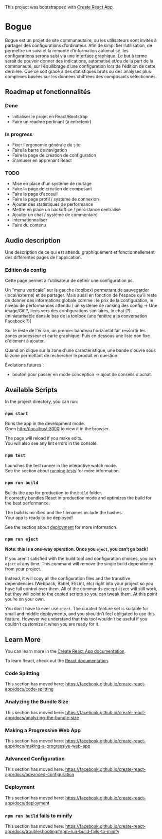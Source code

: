 This project was bootstrapped with [Create React App](https://github.com/facebook/create-react-app).

# Bogue

Bogue est un projet de site communautaire, ou les utilisateurs sont invités à partager des configurations d’ordinateur.
Afin de simplifier l’utilisation, de permettre un suivi et la remonté d'information automatisé, les configurations serons saisi via une interface graphique.
Le but à terme serait de pouvoir donner des indications, automatisé et/ou de la part de la communauté, sur l’équilibrage d’une configuration lors de l'édition de cette dernière. Que ce soit grace à des statistiques bruts ou des analyses plus complexes basées sur les données chiffrées des composants sélectionnés.

## Roadmap et fonctionnalités

### Done

- Initialiser le projet en React/Bootstrap
- Faire un readme pertinant (à entretenir)

### In progress

- Fixer l'ergonomie générale du site
- Faire la barre de navigation
- Faire la page de création de configuration
- S'amuser en apprenant React

### TODO

- Mise en place d'un système de routage
- Faire la page de création de composant
- Faire la page d'acceuil
- Faire la page profil / système de connexion
- Ajouter des statistiques de performance
- Mettre en place un backoffice / persistance centralisé
- Ajouter un chat / système de commentaire
- Internationnaliser
- Faire du contenu





## Audio description

Une description de ce qui est attendu graphiquement et fonctionnellement des différentes pages de l'application.

### Edition de config

Cette page permet à l'utilisateur de définir une configuration pc. 

Un "menu verticale" sur la gauche (toolbox) permettant de sauvegarder (local/externe) et de partager. Mais aussi en fonction de l'espace qu'il reste de donner des informations globale comme : le prix de la configuration, le niveau de performances attendu / un système de ranking des config -> Une image/Gif ?, liens vers des configurations similaires, le chat (?)(miniaturisable dans le bas de la toolbox (une fenêtre a la conversation Facebook ?))

Sur le reste de l'écran, un premier bandeau horizontal fait ressortir les zones processeur et carte graphique. Puis en dessous une liste non fixe d'élément à ajouter.

Quand on clique sur la zone d'une caractéristique, une bande s'ouvre sous la zone permettant de rechercher le produit en question

Évolutions futures : 
- bouton pour passer en mode conception -> ajout de conseils d'achat.



## Available Scripts

In the project directory, you can run:

### `npm start`

Runs the app in the development mode.<br />
Open [http://localhost:3000](http://localhost:3000) to view it in the browser.

The page will reload if you make edits.<br />
You will also see any lint errors in the console.

### `npm test`

Launches the test runner in the interactive watch mode.<br />
See the section about [running tests](https://facebook.github.io/create-react-app/docs/running-tests) for more information.

### `npm run build`

Builds the app for production to the `build` folder.<br />
It correctly bundles React in production mode and optimizes the build for the best performance.

The build is minified and the filenames include the hashes.<br />
Your app is ready to be deployed!

See the section about [deployment](https://facebook.github.io/create-react-app/docs/deployment) for more information.

### `npm run eject`

**Note: this is a one-way operation. Once you `eject`, you can’t go back!**

If you aren’t satisfied with the build tool and configuration choices, you can `eject` at any time. This command will remove the single build dependency from your project.

Instead, it will copy all the configuration files and the transitive dependencies (Webpack, Babel, ESLint, etc) right into your project so you have full control over them. All of the commands except `eject` will still work, but they will point to the copied scripts so you can tweak them. At this point you’re on your own.

You don’t have to ever use `eject`. The curated feature set is suitable for small and middle deployments, and you shouldn’t feel obligated to use this feature. However we understand that this tool wouldn’t be useful if you couldn’t customize it when you are ready for it.

## Learn More

You can learn more in the [Create React App documentation](https://facebook.github.io/create-react-app/docs/getting-started).

To learn React, check out the [React documentation](https://reactjs.org/).

### Code Splitting

This section has moved here: https://facebook.github.io/create-react-app/docs/code-splitting

### Analyzing the Bundle Size

This section has moved here: https://facebook.github.io/create-react-app/docs/analyzing-the-bundle-size

### Making a Progressive Web App

This section has moved here: https://facebook.github.io/create-react-app/docs/making-a-progressive-web-app

### Advanced Configuration

This section has moved here: https://facebook.github.io/create-react-app/docs/advanced-configuration

### Deployment

This section has moved here: https://facebook.github.io/create-react-app/docs/deployment

### `npm run build` fails to minify

This section has moved here: https://facebook.github.io/create-react-app/docs/troubleshooting#npm-run-build-fails-to-minify
